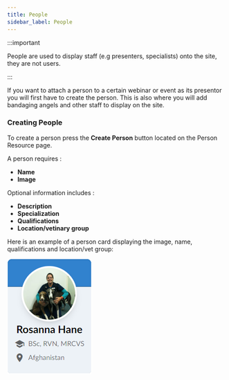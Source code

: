 ```yaml
---
title: People
sidebar_label: People
---
```


:::important

People are used to display staff (e.g presenters, specialists) onto the site, they are not users.

:::

If you want to attach a person to a certain webinar or event as its presentor you will first have to create the person. This is also where you will add bandaging angels and other staff to display on the site.

### Creating People

To create a person press the **Create Person** button located on the Person Resource page.

A person requires :

- **Name**
- **Image**

Optional information includes :

- **Description**
- **Specialization**
- **Qualifications**
- **Location/vetinary group**

Here is an example of a person card displaying the image, name, qualifications and location/vet group:

![img](../static/img/person.png)
